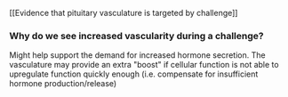[[Evidence that pituitary vasculature is targeted by challenge]]

### Why do we see increased vascularity during a challenge?
Might help support the demand for increased hormone secretion. The vasculature may provide an extra "boost" if cellular function is not able to upregulate function quickly enough (i.e. compensate for insufficient hormone production/release)